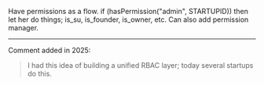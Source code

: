 Have permissions as a flow. if (hasPermission("admin", STARTUPID)) then let her do things; is_su, is_founder, is_owner, etc. Can also add permission manager.

---

Comment added in 2025:

> I had this idea of building a unified RBAC layer; today several startups do this.
